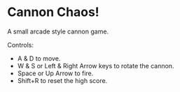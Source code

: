 # Cannon Chaos!
A small arcade style cannon game.

Controls:
- A & D to move.
- W & S or Left & Right Arrow keys to rotate the cannon.
- Space or Up Arrow to fire.
- Shift+R to reset the high score.
